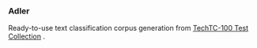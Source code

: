 ### Adler

Ready-to-use text classification corpus generation from [TechTC-100 Test Collection](http://techtc.cs.technion.ac.il/techtc100/techtc100.html) .
